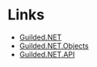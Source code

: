 # Links
- [Guilded.NET](https://www.fuget.org/packages/Guilded.NET/0.0.11)
- [Guilded.NET.Objects](https://www.fuget.org/packages/Guilded.NET.Objects)
- [Guilded.NET.API](https://www.fuget.org/packages/Guilded.NET.API/)